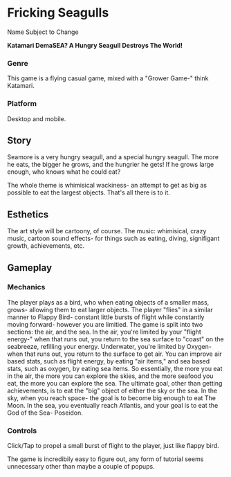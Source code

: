 # Fricking Seagulls
Name Subject to Change

**Katamari DemaSEA?  A Hungry Seagull Destroys The World!**

### Genre
This game is a flying casual game, mixed with a "Grower Game-" think Katamari.

### Platform
Desktop and mobile.

## Story

Seamore is a very hungry seagull, and a special hungry seagull.  The more he eats, the bigger he grows, and the hungrier he gets!  If he grows large enough, who knows what he could eat?

The whole theme is whimisical wackiness- an attempt to get as big as possible to eat the largest objects.  That's all there is to it.

## Esthetics

The art style will be cartoony, of course.  The music: whimisical, crazy music, cartoon sound effects- for things such as eating, diving, signifigant growth, achievements, etc.

## Gameplay

### Mechanics

The player plays as a bird, who when eating objects of a smaller mass, grows- allowing them to eat larger objects. The player "flies" in a similar manner to Flappy Bird- constant little bursts of flight while constantly moving forward- however you are limitied.  The game is split into two sections: the air, and the sea.  In the air, you're limited by your "flight energy-" when that runs out, you return to the sea surface to "coast" on the seabreeze, refilling your energy.  Underwater, you're limited by Oxygen- when that runs out, you return to the surface to get air.  You can improve air based stats, such as flight energy, by eating "air items," and sea based stats, such as oxygen, by eating sea items.  So essentially, the more you eat in the air, the more you can explore the skies, and the more seafood you eat, the more you can explore the sea.  The ultimate goal, other than getting achievements, is to eat the "big" object of either the sky or the sea.  In the sky, when you reach space- the goal is to become big enough to eat The Moon.  In the sea, you eventually reach Atlantis, and your goal is to eat the God of the Sea- Poseidon.

### Controls

Click/Tap to propel a small burst of flight to the player, just like flappy bird.

The game is incredibily easy to figure out, any form of tutorial seems unnecessary other than maybe a couple of popups.
